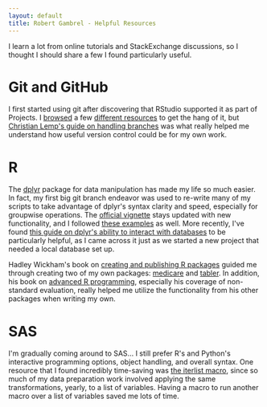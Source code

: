 ```yaml
---
layout: default
title: Robert Gambrel - Helpful Resources
---
```

I learn a lot from online tutorials and StackExchange discussions, so I thought I should share a few I found particularly useful.

<a name = "git"></a>

# Git and GitHub
I first started using git after discovering that RStudio supported it as part of Projects. I [browsed](https://jennybc.github.io/2014-05-12-ubc/ubc-r/session03_git.html) a few [different resources](https://jonlefcheck.net/2013/11/04/a-basic-tutorial-to-version-control-using-git/) to get the hang of it, but [Christian Lemp\'s guide on handling branches](http://christianlemp.com/blog/2014/02/13/How-I-Manage-Data-Projects-with-RStudio-and-Git-Part-2.html) was what really helped me understand how useful version control could be for my own work.

<a name = 'r'></a>

# R
The [dplyr](https://github.com/hadley/dplyr) package for data manipulation has made my life so much easier. In fact, my first big git branch endeavor was used to re-write many of my scripts to take advantage of dplyr\'s syntax clarity and speed, especially for groupwise operations. The [official vignette](https://cran.rstudio.com/web/packages/dplyr/vignettes/introduction.html) stays updated with new functionality, and I followed [these examples](http://datascienceplus.com/data-manipulation-with-dplyr/) as well. More recently, I\'ve found [this guide on dplyr\'s ability to interact with databases](http://datascienceplus.com/working-with-databases-in-r/) to be particularly helpful, as I came across it just as we started a new project that needed a local database set up.

Hadley Wickham's book on [creating and publishing R packages](http://r-pkgs.had.co.nz/) guided me through creating two of my own packages: [medicare](https://github.com/robertgambrel/medicare) and [tabler](https://github.com/robertgambrel/tabler). In addition, his book on [advanced R programming](http://adv-r.had.co.nz/), especially his coverage of non-standard evaluation, really helped me utilize the functionality from his other packages when writing my own.

<a name = 'sas'></a>

# SAS
I\'m gradually coming around to SAS\... I still prefer R\'s and Python\'s interactive programming options, object handling, and overall syntax. One resource that I found incredibly time-saving was [the iterlist macro](http://www.wuss.org/proceedings08/08WUSS%20Proceedings/papers/cod/cod06.pdf), since so much of my data preparation work involved applying the same transformations, yearly, to a list of variables. Having a macro to run another macro over a list of variables saved me lots of time.
